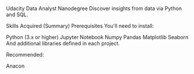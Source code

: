 Udacity Data Analyst Nanodegree
Discover insights from data via Python and SQL.

Skills Acquired (Summary)
Prerequisites
You'll need to install:

Python (3.x or higher)
Jupyter Notebook
Numpy
Pandas
Matplotlib
Seaborn
And additional libraries defined in each project.

Recommended:

Anacon
